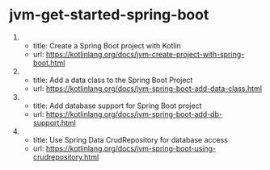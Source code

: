 # jvm-get-started-spring-boot

1.
    - title: Create a Spring Boot project with Kotlin
    - url: <https://kotlinlang.org/docs/jvm-create-project-with-spring-boot.html>
2.
    - title: Add a data class to the Spring Boot Project
    - url: <https://kotlinlang.org/docs/jvm-spring-boot-add-data-class.html>
3.
    - title: Add database support for Spring Boot project
    - url: <https://kotlinlang.org/docs/jvm-spring-boot-add-db-support.html>
4.
    - title: Use Spring Data CrudRepository for database access
    - url: https://kotlinlang.org/docs/jvm-spring-boot-using-crudrepository.html
